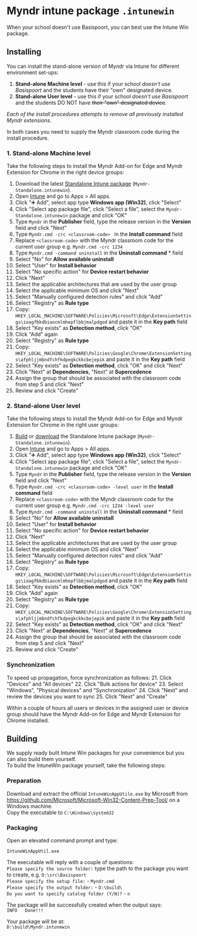 # Myndr intune package `.intunewin`
When your school doesn't use Basispoort, you can best use the Intune Win package.
## Installing
You can install the stand-alone version of Myndr via Intune for different environment set-ups:
1. **Stand-alone Machine level** - use this if your school _doesn't use Basispoort_ and the students have their "own" designated device.
3. **Stand-alone User level** - use this if your school _doesn't use Basispoort_ and the students DO NOT have ~~their "own" designated device~~.


_Each of the install procedures attempts to remove all previously installed Myndr extensions._



In both cases you need to supply the Myndr classroom code during the install procedure.

### 1. Stand-alone Machine level
Take the following steps to install the Myndr Add-on for Edge and Myndr Extension for Chrome in the right device groups:

1. Download the latest [Standalone Intune package](https://github.com/myndr/intune/releases) (`Myndr-Standalone.intunewin`).
2. Open [Intune](https://intune.microsoft.com/) and go to Apps > All apps.
2. Click "➕ Add", select app type **Windows app (Win32)**, click "Select"
3. Click "Select app package file", click "Select a file", select the `Myndr-Standalone.intunewin` package and click "OK"
4. Type `Myndr` in the **Publisher** field, type the release version in the **Version** field and click "Next"
5. Type `Myndr.cmd -crc <classroom-code> ` in the **Install command** field
6. Replace `<classroom-code>` with the Myndr classroom code for the current user group e.g. `Myndr.cmd -crc 1234`
7. Type `Myndr.cmd -command uninstall` in the **Uninstall command** * field
8. Select "No" for **Allow available uninstall**
9. Select "User" for **Install behavior**
10. Select "No specific action" for **Device restart behavior**
11. Click "Next"
12. Select the applicable architectures that are used by the user group
13. Select the applicable minimum OS and click "Next"
14. Select "Manually configured detection rules" and click "Add"
15. Select "Registry" as **Rule type**
16. Copy: `HKEY_LOCAL_MACHINE\SOFTWARE\Policies\Microsoft\Edge\ExtensionSettings\ioagfbkdbiaocmlmhepflbbjmalpdgod` and paste it in the **Key path** field
17. Select "Key exists" as **Detection method**, click "OK"
18. Click "Add" again
15. Select "Registry" as **Rule type**
16. Copy: `HKEY_LOCAL_MACHINE\SOFTWARE\Policies\Google\Chrome\ExtensionSettings\afphljjmbndfchfkdpegkckkcbejepik` and paste it in the **Key path** field
17. Select "Key exists" as **Detection method**, click "OK" and click "Next"
18. Click "Next" at **Dependencies**, "Next" at **Supercedence**
19. Assign the group that should be associated with the classroom code from step 5 and click "Next"
20. Review and click "Create"

### 2. Stand-alone User level
Take the following steps to install the Myndr Add-on for Edge and Myndr Extension for Chrome in the right user groups:

1. [Build](h##-building) or [download](https://github.com/myndr/intune/releases) the Standalone Intune package (`Myndr-Standalone.intunewin`).
2. Open [Intune](https://intune.microsoft.com/) and go to Apps > All apps.
2. Click "➕ Add", select app type **Windows app (Win32)**, click "Select"
3. Click "Select app package file", click "Select a file", select the `Myndr-Standalone.intunewin` package and click "OK"
4. Type `Myndr` in the **Publisher** field, type the release version in the **Version** field and click "Next"
5. Type `Myndr.cmd -crc <classroom-code> -level user` in the **Install command** field
6. Replace `<classroom-code>` with the Myndr classroom code for the current user group e.g. `Myndr.cmd -crc 1234 -level user`
8. Type `Myndr.cmd -command uninstall` in the **Uninstall command** * field
8. Select "No" for **Allow available uninstall**
9. Select "User" for **Install behavior**
10. Select "No specific action" for **Device restart behavior**
11. Click "Next"
12. Select the applicable architectures that are used by the user group
13. Select the applicable minimum OS and click "Next"
14. Select "Manually configured detection rules" and click "Add"
15. Select "Registry" as **Rule type**
16. Copy: `HKEY_LOCAL_MACHINE\SOFTWARE\Policies\Microsoft\Edge\ExtensionSettings\ioagfbkdbiaocmlmhepflbbjmalpdgod` and paste it in the **Key path** field
17. Select "Key exists" as **Detection method**, click "OK"
18. Click "Add" again
15. Select "Registry" as **Rule type**
16. Copy: `HKEY_LOCAL_MACHINE\SOFTWARE\Policies\Google\Chrome\ExtensionSettings\afphljjmbndfchfkdpegkckkcbejepik` and paste it in the **Key path** field
17. Select "Key exists" as **Detection method**, click "OK" and click "Next"
18. Click "Next" at **Dependencies**, "Next" at **Supercedence**
19. Assign the group that should be associated with the classroom code from step 5 and click "Next"
20. Review and click "Create"

### Synchronization
To speed up propagation, force synchronization as follows:
21. Click "Devices" and "All devices"
22. Click "Bulk actions for device"
23. Select "Windows", "Physical devices" and "Synchronization"
24. Click "Next" and review the devices you want to sync
25. Click "Next" and "Create"

Within a couple of hours all users or devices in the assigned user or device group should have the Myndr Add-on for Edge and Myndr Extension for Chrome installed.


## Building
We supply ready built Intune Win packages for your convenience but you can also build them yourself.  
To build the IntuneWin package yourself, take the following steps:


### Preparation
Download and extract the official `IntuneWinAppUtile.exe` by Microsoft from https://github.com/Microsoft/Microsoft-Win32-Content-Prep-Tool/ on a Windows machine.  
Copy the executable to `C:\Windows\system32`

### Packaging
Open an elevated command prompt and type:
```
IntuneWinAppUtil.exe
```
The executable will reply with a couple of questions:  
`Please specify the source folder:` type the path to the package you want to create, e.g. `D:\src\Basispoort`  
`Please specify the setup file:` - `Myndr.cmd`  
`Please specify the output folder:` - `D:\build\ `  
`Do you want to specify catalog folder (Y/N)?` - `n`  

The package will be successfully created when the output says:  
`INFO   Done!!!`

Your package will be at:  
`D:\build\Myndr.intunewin`

